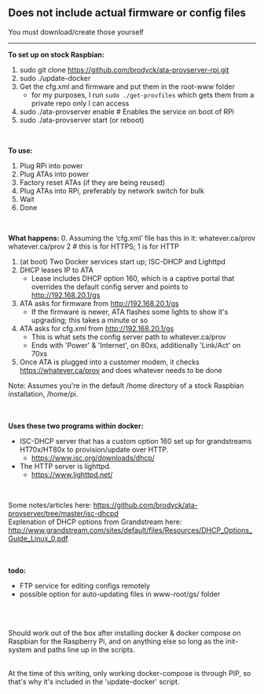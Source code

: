 ## Does not include actual firmware or config files
You must download/create those yourself

---

**To set up on stock Raspbian:**
1. sudo git clone https://github.com/brodyck/ata-provserver-rpi.git
2. sudo ./update-docker 
3. Get the cfg.xml and firmware and put them in the root-www folder
    - for my purposes, I run `sudo ./get-provfiles` which gets them from a private repo only I can access
4. sudo ./ata-provserver enable # Enables the service on boot of RPi
5. sudo ./ata-provserver start (or reboot)  
<br/>

**To use:**
1. Plug RPi into power
2. Plug ATAs into power
3. Factory reset ATAs (if they are being reused)
4. Plug ATAs into RPi, preferably by network switch for bulk
5. Wait
6. Done 
<br/>

**What happens:**
0. Assuming the ‘cfg.xml’ file has this in it:
<P192>whatever.ca/prov</P192>
<P237>whatever.ca/prov</P237>
<P212>2</P212> # this is for HTTPS; 1 is for HTTP
1. (at boot) Two Docker services start up; ISC-DHCP and Lighttpd
2. DHCP leases IP to ATA
    - Lease includes DHCP option 160, which is a captive portal that overrides the default config server and points to http://192.168.20.1/gs
4. ATA asks for firmware from http://192.168.20.1/gs
    - If the firmware is newer, ATA flashes some lights to show it's upgrading; this takes a minute or so
5. ATA asks for cfg.xml from http://192.168.20.1/gs
    - This is what sets the config server path to whatever.ca/prov
    - Ends with 'Power' & 'Internet', on 80xs, additionally 'Link/Act' on 70xs
6. Once ATA is plugged into a customer modem, it checks https://whatever.ca/prov and does whatever needs to be done

Note: Assumes you're in the default /home directory of a stock Raspbian installation, /home/pi.  
<br/>
<br/>

**Uses these two programs within docker:**
- ISC-DHCP server that has a custom option 160 set up for grandstreams HT70x/HT80x to provision/update over HTTP.
  - https://www.isc.org/downloads/dhcp/
- The HTTP server is lighttpd.
  - https://www.lighttpd.net/
<br/>

Some notes/articles here: https://github.com/brodyck/ata-provserver/tree/master/isc-dhcpd  
Explenation of DHCP options from Grandstream here: http://www.grandstream.com/sites/default/files/Resources/DHCP_Options_Guide_Linux_0.pdf  
<br/>
<br/>

**todo:**
- FTP service for editing configs remotely
- possible option for auto-updating files in www-root/gs/ folder  
<br/>
<br/>

Should work out of the box after installing docker & docker compose on Raspbian for the Raspberry Pi, and on anything else so long as the init-system and paths line up in the scripts.  
<br/>

At the time of this writing, only working docker-compose is through PIP, so that's why it's included in the 'update-docker' script.
<br/>


